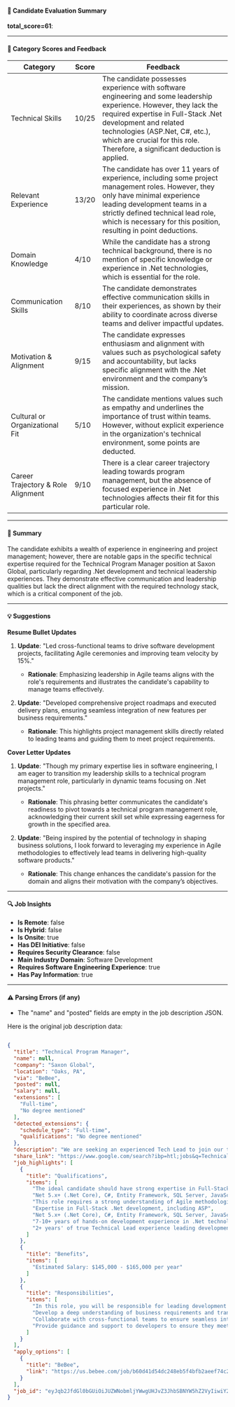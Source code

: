 #### 📄 Candidate Evaluation Summary
**total_score=61**:  

---

#### 🎯 Category Scores and Feedback

| Category                        | Score | Feedback |
|--------------------------------|-------|----------|
| Technical Skills                 | 10/25 | The candidate possesses experience with software engineering and some leadership experience. However, they lack the required expertise in Full-Stack .Net development and related technologies (ASP.Net, C#, etc.), which are crucial for this role. Therefore, a significant deduction is applied. |
| Relevant Experience              | 13/20 | The candidate has over 11 years of experience, including some project management roles. However, they only have minimal experience leading development teams in a strictly defined technical lead role, which is necessary for this position, resulting in point deductions. |
| Domain Knowledge                 | 4/10  | While the candidate has a strong technical background, there is no mention of specific knowledge or experience in .Net technologies, which is essential for the role. |
| Communication Skills             | 8/10  | The candidate demonstrates effective communication skills in their experiences, as shown by their ability to coordinate across diverse teams and deliver impactful updates. |
| Motivation & Alignment           | 9/15  | The candidate expresses enthusiasm and alignment with values such as psychological safety and accountability, but lacks specific alignment with the .Net environment and the company’s mission. |
| Cultural or Organizational Fit   | 5/10  | The candidate mentions values such as empathy and underlines the importance of trust within teams. However, without explicit experience in the organization's technical environment, some points are deducted. |
| Career Trajectory & Role Alignment | 9/10  | There is a clear career trajectory leading towards program management, but the absence of focused experience in .Net technologies affects their fit for this particular role. |

---

#### 🧾 Summary

The candidate exhibits a wealth of experience in engineering and project management; however, there are notable gaps in the specific technical expertise required for the Technical Program Manager position at Saxon Global, particularly regarding .Net development and technical leadership experiences. They demonstrate effective communication and leadership qualities but lack the direct alignment with the required technology stack, which is a critical component of the job. 

---

#### 💡 Suggestions

**Resume Bullet Updates**  
1. **Update**: "Led cross-functional teams to drive software development projects, facilitating Agile ceremonies and improving team velocity by 15%."
   - **Rationale**: Emphasizing leadership in Agile teams aligns with the role's requirements and illustrates the candidate's capability to manage teams effectively.

2. **Update**: "Developed comprehensive project roadmaps and executed delivery plans, ensuring seamless integration of new features per business requirements."
   - **Rationale**: This highlights project management skills directly related to leading teams and guiding them to meet project requirements.

**Cover Letter Updates**  
1. **Update**: "Though my primary expertise lies in software engineering, I am eager to transition my leadership skills to a technical program management role, particularly in dynamic teams focusing on .Net projects."
   - **Rationale**: This phrasing better communicates the candidate's readiness to pivot towards a technical program management role, acknowledging their current skill set while expressing eagerness for growth in the specified area.

2. **Update**: "Being inspired by the potential of technology in shaping business solutions, I look forward to leveraging my experience in Agile methodologies to effectively lead teams in delivering high-quality software products."
   - **Rationale**: This change enhances the candidate's passion for the domain and aligns their motivation with the company’s objectives. 

---

#### 🔍 Job Insights

- **Is Remote**: false  
- **Is Hybrid**: false  
- **Is Onsite**: true  
- **Has DEI Initiative**: false  
- **Requires Security Clearance**: false  
- **Main Industry Domain**: Software Development  
- **Requires Software Engineering Experience**: true  
- **Has Pay Information**: true  

---

#### ⚠️ Parsing Errors (if any)

- The "name" and "posted" fields are empty in the job description JSON.

Here is the original job description data:

```json

{
  "title": "Technical Program Manager",
  "name": null,
  "company": "Saxon Global",
  "location": "Oaks, PA",
  "via": "BeBee",
  "posted": null,
  "salary": null,
  "extensions": [
    "Full-time",
    "No degree mentioned"
  ],
  "detected_extensions": {
    "schedule_type": "Full-time",
    "qualifications": "No degree mentioned"
  },
  "description": "We are seeking an experienced Tech Lead to join our team at Saxon Global. In this role, you will be responsible for leading development teams and guiding them on various projects. The ideal candidate should have strong expertise in Full-Stack .Net development, including ASP.Net 5.x+ (.Net Core), C#, Entity Framework, SQL Server, JavaScript, Angular, HTML/CSS.\n\nMain Responsibilities:\n\u2022 Develop a deep understanding of business requirements and translate them into technical solutions.\n\u2022 Collaborate with cross-functional teams to ensure seamless integration of new developments.\n\u2022 Provide guidance and support to developers to ensure they meet project requirements.\n\nEstimated Salary: $145,000 - $165,000 per year.\n\nThis role requires a strong understanding of Agile methodologies and experience working in an Agile environment.\n\nRequirements:\n\u2022 Expertise in Full-Stack .Net development, including ASP.Net 5.x+ (.Net Core), C#, Entity Framework, SQL Server, JavaScript, Angular, HTML/CSS.\n\u2022 7-10+ years of hands-on development experience in .Net technologies.\n\u2022 5+ years of strong UI development on Angular applications with experience with Angular 12+ preferred.\n\u2022 2+ years' of true Technical Lead experience leading development teams.",
  "share_link": "https://www.google.com/search?ibp=htl;jobs&q=Technical+Program+Manager&htidocid=MNCS2BX1W98vGYliAAAAAA%3D%3D&hl=en-US&shndl=37&shmd=H4sIAAAAAAAA_xXNsQrCMBCAYVz7BOJ0s2hSBBednARBLOheLuFIquldyGXIK_jW2uUfv7_7rrr-RT7y5DHBUCQUnOGOjIEK7OEmDpSw-AjCcBUJiTbnWGvWk7WqyQStWCdvvMxWmJw0-xanS0aNWCgnrDQejn0zmcN2_cS2UEnc_zgxPPCjOxguP0YQ8AKMAAAA&shmds=v1_AQbUm94Hu0fl0vfUKYi-c1Odjugbivrkm9uB71UE7rI6k4Bnjg&source=sh/x/job/li/m1/1#fpstate=tldetail&htivrt=jobs&htiq=Technical+Program+Manager&htidocid=MNCS2BX1W98vGYliAAAAAA%3D%3D",
  "job_highlights": [
    {
      "title": "Qualifications",
      "items": [
        "The ideal candidate should have strong expertise in Full-Stack .Net development, including ASP",
        "Net 5.x+ (.Net Core), C#, Entity Framework, SQL Server, JavaScript, Angular, HTML/CSS",
        "This role requires a strong understanding of Agile methodologies and experience working in an Agile environment",
        "Expertise in Full-Stack .Net development, including ASP",
        "Net 5.x+ (.Net Core), C#, Entity Framework, SQL Server, JavaScript, Angular, HTML/CSS",
        "7-10+ years of hands-on development experience in .Net technologies",
        "2+ years' of true Technical Lead experience leading development teams"
      ]
    },
    {
      "title": "Benefits",
      "items": [
        "Estimated Salary: $145,000 - $165,000 per year"
      ]
    },
    {
      "title": "Responsibilities",
      "items": [
        "In this role, you will be responsible for leading development teams and guiding them on various projects",
        "Develop a deep understanding of business requirements and translate them into technical solutions",
        "Collaborate with cross-functional teams to ensure seamless integration of new developments",
        "Provide guidance and support to developers to ensure they meet project requirements"
      ]
    }
  ],
  "apply_options": [
    {
      "title": "BeBee",
      "link": "https://us.bebee.com/job/b60d41d54dc248eb5f4bfb2aeef74c21?utm_campaign=google_jobs_apply&utm_source=google_jobs_apply&utm_medium=organic"
    }
  ],
  "job_id": "eyJqb2JfdGl0bGUiOiJUZWNobmljYWwgUHJvZ3JhbSBNYW5hZ2VyIiwiY29tcGFueV9uYW1lIjoiU2F4b24gR2xvYmFsIiwiYWRkcmVzc19jaXR5IjoiT2FrcywgUEEiLCJodGlkb2NpZCI6Ik1OQ1MyQlgxVzk4dkdZbGlBQUFBQUE9PSIsInV1bGUiOiJ3K0NBSVFJQ0lOVlc1cGRHVmtJRk4wWVhSbGN3In0="
}